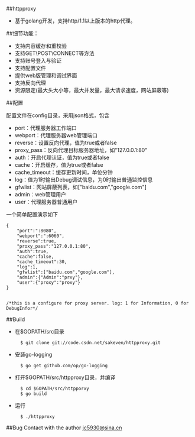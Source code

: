 ##httpproxy
* 基于golang开发，支持http/1.1以上版本的http代理。

##细节功能：
* 支持内容缓存和重校验
* 支持GET\POST\CONNECT等方法
* 支持账号登入与验证
* 支持配置文件
* 提供web版管理和调试界面
* 支持反向代理
* 资源限定(最大头大小等，最大并发量，最大请求速度，网站屏蔽等)

##配置
  
配置文件在config目录，采用json格式，包含

* port：代理服务器工作端口
* webport：代理服务器web管理端口
* reverse：设置反向代理，值为true或者false
* proxy_pass：反向代理目标服务器地址，如"127.0.0.1:80"
* auth：开启代理认证，值为true或者false
* cache：开启缓存，值为true或者false
* cache_timeout：缓存更新时间，单位分钟
* log：值为1时输出Debug调试信息，为0时输出普通监控信息
* gfwlist：网站屏蔽列表，如["baidu.com","google.com"]
* admin：web管理用户
* user：代理服务器普通用户

一个简单配置演示如下

    {
        "port":":8080",
        "webport":":6060",
        "reverse":true,
        "proxy_pass":"127.0.0.1:80",
        "auth":true,
        "cache":false,
        "cache_timeout":30,
        "log":1,
        "gfwlist":["baidu.com","google.com"],
        "admin":{"Admin":"prxy"},
        "user":{"proxy":"proxy"}
    }


    /*this is a configure for proxy server. log: 1 for Information, 0 for DebugInfor*/

##Build
* 在$GOPATH/src目录

        $ git clone git://code.csdn.net/sakeven/httpproxy.git
* 安装go-logging

        $ go get github.com/op/go-logging
* 打开$GOPATH/src/httpproxy目录，并编译

        $ cd $GOPATH/src/httpporxy
        $ go build
* 运行

        $ ./httpproxy

##Bug 
Contact with the author jc5930@sina.cn